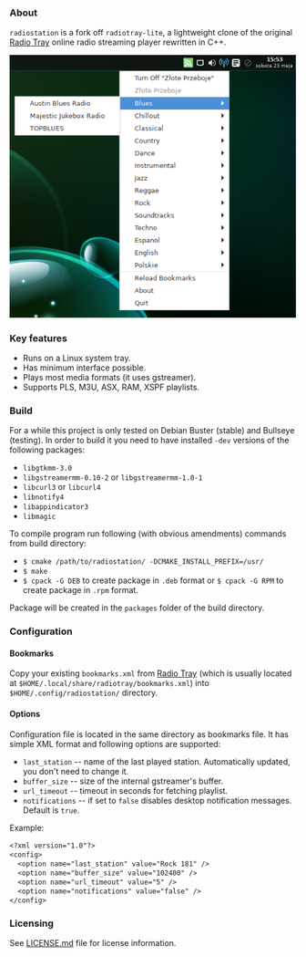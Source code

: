 ### About
`radiostation` is a fork off `radiotray-lite`, a lightweight clone of the original [Radio Tray](http://radiotray.sourceforge.net/) online radio streaming player rewritten in C++.

![Screenshot](images/radiostation.png)

### Key features
* Runs on a Linux system tray.
* Has minimum interface possible.
* Plays most media formats (it uses gstreamer).
* Supports PLS, M3U, ASX, RAM, XSPF playlists.

### Build
For a while this project is only tested on Debian Buster (stable) and Bullseye (testing). In order to build it you need to have
installed `-dev` versions of the following packages:
* `libgtkmm-3.0`
* `libgstreamermm-0.10-2` or `libgstreamermm-1.0-1`
* `libcurl3` or `libcurl4`
* `libnotify4`
* `libappindicator3`
* `libmagic`

To compile program run following (with obvious amendments) commands from build directory:
* `$ cmake /path/to/radiostation/ -DCMAKE_INSTALL_PREFIX=/usr/`
* `$ make`
* `$ cpack -G DEB` to create package in `.deb` format or `$ cpack -G RPM` to create package in `.rpm` format.

Package will be created in the `packages` folder of the build directory.

### Configuration
#### Bookmarks
Copy your existing `bookmarks.xml` from [Radio Tray](http://radiotray.sourceforge.net/) (which is usually located at
`$HOME/.local/share/radiotray/bookmarks.xml`) into `$HOME/.config/radiostation/` directory.

#### Options
Configuration file is located in the same directory as bookmarks file. It has simple XML format and following options are supported:
* `last_station` -- name of the last played station. Automatically updated, you don't need to change it.
* `buffer_size` -- size of the internal gstreamer's buffer.
* `url_timeout` -- timeout in seconds for fetching playlist.
* `notifications` -- if set to `false` disables desktop notification messages. Default is `true`.

Example:

```
<?xml version="1.0"?>
<config>
  <option name="last_station" value="Rock 181" />
  <option name="buffer_size" value="102400" />
  <option name="url_timeout" value="5" />
  <option name="notifications" value="false" />
</config>
```

### Licensing
See [LICENSE.md](LICENSE.md) file for license information.
